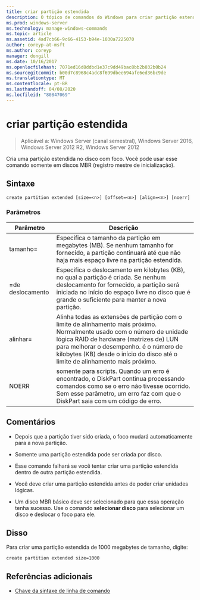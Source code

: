 ```yaml
---
title: criar partição estendida
description: O tópico de comandos do Windows para criar partição estendida, que cria uma partição estendida no disco com foco.
ms.prod: windows-server
ms.technology: manage-windows-commands
ms.topic: article
ms.assetid: 4ad7cb66-9c66-4153-b94e-1030a7225070
author: coreyp-at-msft
ms.author: coreyp
manager: dongill
ms.date: 10/16/2017
ms.openlocfilehash: 7071ed16d8ddbd1e37c9dd49bac8bb2b032b0b24
ms.sourcegitcommit: b00d7c8968c4adc8f699dbee694afe6ed36bc9de
ms.translationtype: MT
ms.contentlocale: pt-BR
ms.lasthandoff: 04/08/2020
ms.locfileid: "80847069"
---
```

# <a name="create-partition-extended"></a>criar partição estendida

>Aplicável a: Windows Server (canal semestral), Windows Server 2016, Windows Server 2012 R2, Windows Server 2012

Cria uma partição estendida no disco com foco. Você pode usar esse comando somente em discos MBR (registro mestre de inicialização).

## <a name="syntax"></a>Sintaxe  
  
```  
create partition extended [size=<n>] [offset=<n>] [align=<n>] [noerr]  
```  
  
### <a name="parameters"></a>Parâmetros  
  
|  Parâmetro  |                                                                                                                             Descrição                                                                                                                              |
|-------------|----------------------------------------------------------------------------------------------------------------------------------------------------------------------------------------------------------------------------------------------------------------------|
|  tamanho\=<n>  |                                                  Especifica o tamanho da partição em megabytes \(MB\). Se nenhum tamanho for fornecido, a partição continuará até que não haja mais espaço livre na partição estendida.                                                  |
| \=de deslocamento <n> |                     Especifica o deslocamento em kilobytes \(KB\), no qual a partição é criada. Se nenhum deslocamento for fornecido, a partição será iniciada no início do espaço livre no disco que é grande o suficiente para manter a nova partição.                      |
| alinhar\=<n>  | Alinha todas as extensões de partição com o limite de alinhamento mais próximo. Normalmente usado com o número de unidade lógica RAID de hardware \(matrizes de\) LUN para melhorar o desempenho. <n> é o número de kilobytes \(KB\) desde o início do disco até o limite de alinhamento mais próximo. |
|    NOERR    |                                 somente para scripts. Quando um erro é encontrado, o DiskPart continua processando comandos como se o erro não tivesse ocorrido. Sem esse parâmetro, um erro faz com que o DiskPart saia com um código de erro.                                 |
  
## <a name="remarks"></a>Comentários  
  
-   Depois que a partição tiver sido criada, o foco mudará automaticamente para a nova partição.  
  
-   Somente uma partição estendida pode ser criada por disco.  
  
-   Esse comando falhará se você tentar criar uma partição estendida dentro de outra partição estendida.  
  
-   Você deve criar uma partição estendida antes de poder criar unidades lógicas.  
  
-   Um disco MBR básico deve ser selecionado para que essa operação tenha sucesso. Use o comando **selecionar disco** para selecionar um disco e deslocar o foco para ele.  
  
## <a name="examples"></a><a name=BKMK_examples></a>Disso  
Para criar uma partição estendida de 1000 megabytes de tamanho, digite:  
  
```  
create partition extended size=1000  
```  
  
## <a name="additional-references"></a>Referências adicionais  
- [Chave da sintaxe de linha de comando](command-line-syntax-key.md)  
  

  

